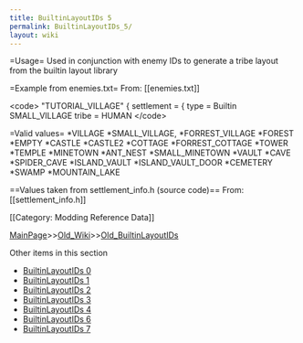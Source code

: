 ```yaml
---
title: BuiltinLayoutIDs 5
permalink: BuiltinLayoutIDs_5/
layout: wiki
---
```

=Usage=
Used in conjunction with enemy IDs to generate a tribe layout from the builtin layout library

=Example from enemies.txt=
From: [[enemies.txt]]

&lt;code&gt;
  &quot;TUTORIAL_VILLAGE&quot;
  {
  settlement = {
    type = Builtin SMALL_VILLAGE
    tribe = HUMAN
&lt;/code&gt;


=Valid values=
*VILLAGE
*SMALL_VILLAGE,
*FORREST_VILLAGE
*FOREST
*EMPTY
*CASTLE
*CASTLE2
*COTTAGE
*FORREST_COTTAGE
*TOWER
*TEMPLE
*MINETOWN
*ANT_NEST
*SMALL_MINETOWN
*VAULT
*CAVE
*SPIDER_CAVE
*ISLAND_VAULT
*ISLAND_VAULT_DOOR
*CEMETERY
*SWAMP
*MOUNTAIN_LAKE

==Values taken from settlement_info.h (source code)==
From: [[settlement_info.h]]

[[Category: Modding Reference Data]]

[MainPage](/keeperrl_wiki/ "wikilink")>>[Old_Wiki](/keeperrl_wiki/Old_Wiki "wikilink")>>[Old_BuiltinLayoutIDs](/keeperrl_wiki/Old_BuiltinLayoutIDs "wikilink")

Other items in this section
-    [BuiltinLayoutIDs 0](/keeperrl_wiki/BuiltinLayoutIDs_0 "wikilink")
-    [BuiltinLayoutIDs 1](/keeperrl_wiki/BuiltinLayoutIDs_1 "wikilink")
-    [BuiltinLayoutIDs 2](/keeperrl_wiki/BuiltinLayoutIDs_2 "wikilink")
-    [BuiltinLayoutIDs 3](/keeperrl_wiki/BuiltinLayoutIDs_3 "wikilink")
-    [BuiltinLayoutIDs 4](/keeperrl_wiki/BuiltinLayoutIDs_4 "wikilink")
-    [BuiltinLayoutIDs 6](/keeperrl_wiki/BuiltinLayoutIDs_6 "wikilink")
-    [BuiltinLayoutIDs 7](/keeperrl_wiki/BuiltinLayoutIDs_7 "wikilink")
